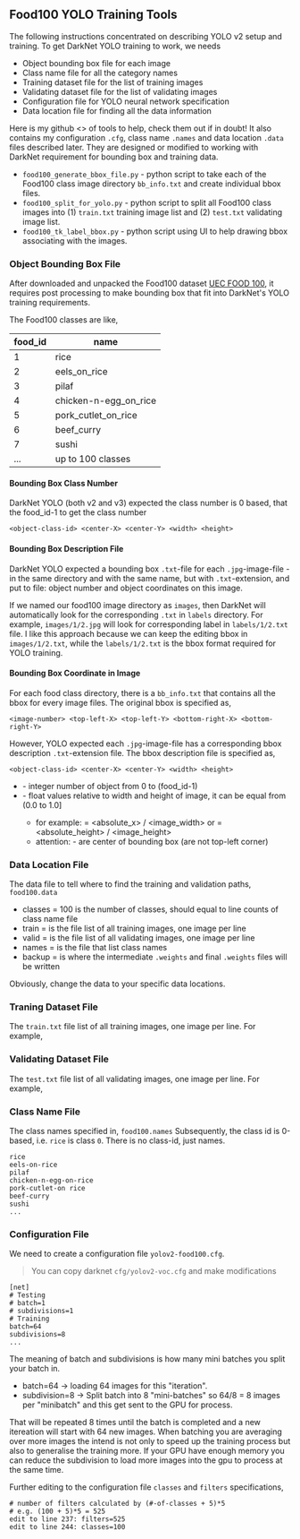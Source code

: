 ## Food100 YOLO Training Tools
The following instructions concentrated on describing YOLO v2 setup and training.
To get DarkNet YOLO training to work, we needs

* Object bounding box file for each image
* Class name file for all the category names
* Training dataset file for the list of training images
* Validating dataset file for the list of validating images
* Configuration file for YOLO neural network specification
* Data location file for finding all the data information

Here is my github <> of tools to help, check them out if in doubt! It also contains my configuration `.cfg`, class name `.names` and data location `.data` files described later.
They are designed or modified to working with DarkNet requirement for bounding box and training data.
* `food100_generate_bbox_file.py` - python script to take each of the Food100 class image directory `bb_info.txt` and create individual bbox files.
* `food100_split_for_yolo.py` - python script to split all Food100 class images into (1) `train.txt` training image list and (2) `test.txt` validating image list.
* `food100_tk_label_bbox.py` - python script using UI to help drawing bbox associating with the images.

### Object Bounding Box File
After downloaded and unpacked the Food100 dataset [UEC FOOD 100](http://foodcam.mobi/dataset100.html),
it requires post processing to make bounding box that fit into DarkNet's YOLO training requirements.

The Food100 classes are like,

| food_id | name |
|----|------|
| 1	| rice
| 2	| eels_on_rice
| 3	| pilaf
| 4	| chicken-n-egg_on_rice
| 5	| pork_cutlet_on_rice
| 6	| beef_curry
| 7	| sushi
| ... | up to 100 classes

#### Bounding Box Class Number
DarkNet YOLO (both v2 and v3) expected the class number is 0 based, that the food_id-1 to get the class number

```
<object-class-id> <center-X> <center-Y> <width> <height>
```

#### Bounding Box Description File
DarkNet YOLO expected a bounding box `.txt`-file for each `.jpg`-image-file - in the same directory and with the same name, but with `.txt`-extension, and put to file: object number and object coordinates on this image.

If we named our food100 image directory as `images`, then DarkNet will automatically look for the corresponding `.txt` in `labels` directory. For example, `images/1/2.jpg` will look for corresponding label in `labels/1/2.txt` file. I like this approach because we can keep the editing bbox in `images/1/2.txt`, while the `labels/1/2.txt` is the bbox format required for YOLO training.

#### Bounding Box Coordinate in Image
For each food class directory, there is a `bb_info.txt` that contains all the bbox for every image files. The original bbox is specified as,

```
<image-number> <top-left-X> <top-left-Y> <bottom-right-X> <bottom-right-Y>
```

However, YOLO expected each `.jpg`-image-file has a corresponding bbox description `.txt`-extension file. The bbox description file is specified as,

```
<object-class-id> <center-X> <center-Y> <width> <height>
```

* <object-class-id> - integer number of object from 0 to (food_id-1)
* <center-X> <center-Y> <width> <height> - float values relative to width and height of image, it can be equal from (0.0 to 1.0]
  * for example: <x> = <absolute_x> / <image_width> or <height> = <absolute_height> / <image_height>
  * attention: <center-X> <center-Y> - are center of bounding box (are not top-left corner)


### Data Location File
The data file to tell where to find the training and validation paths, `food100.data`

* classes = 100 is the number of classes, should equal to line counts of class name file
* train = <path> is the file list of all training images, one image per line
* valid = <path> is the file list of all validating images, one image per line
* names = <path> is the file that list class names
* backup = <path> is where the intermediate `.weights` and final `.weights` files will be written

Obviously, change the data <path> to your specific data locations.

### Traning Dataset File
The `train.txt` file list of all training images, one image per line. For example,


### Validating Dataset File
The `test.txt` file list of all validating images, one image per line. For example,


### Class Name File
The class names specified in, `food100.names`
Subsequently, the class id is 0-based, i.e. `rice` is class `0`.
There is no class-id, just names.

```
rice
eels-on-rice
pilaf
chicken-n-egg-on-rice
pork-cutlet-on rice
beef-curry
sushi
...
```

### Configuration File
We need to create a configuration file `yolov2-food100.cfg`.
> You can copy darknet `cfg/yolov2-voc.cfg` and make modifications

```
[net]
# Testing
# batch=1
# subdivisions=1
# Training
batch=64
subdivisions=8
...
```

The meaning of batch and subdivisions is how many mini batches
you split your batch in.

* batch=64 -> loading 64 images for this "iteration".
* subdivision=8 -> Split batch into 8 "mini-batches" so 64/8 = 8 images per "minibatch" and this get sent to the GPU for process.

That will be repeated 8 times until the batch is completed and a new itereation will start with 64 new images. When batching you are averaging over more images the intend is not only to speed up the training process but also to generalise the training more.
If your GPU have enough memory you can reduce the subdivision to load more images into the gpu to process at the same time.

Further editing to the configuration file `classes` and `filters` specifications,

```
# number of filters calculated by (#-of-classes + 5)*5
# e.g. (100 + 5)*5 = 525
edit to line 237: filters=525
edit to line 244: classes=100
```
